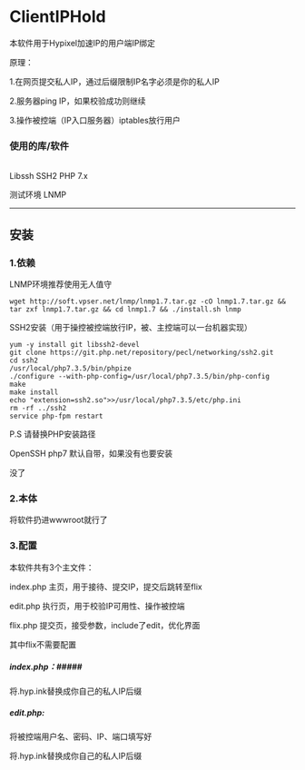 # ClientIPHold #
本软件用于Hypixel加速IP的用户端IP绑定

原理：

1.在网页提交私人IP，通过后缀限制IP名字必须是你的私人IP

2.服务器ping IP，如果校验成功则继续

3.操作被控端（IP入口服务器）iptables放行用户
<br>
### 使用的库/软件 ###
<br>
Libssh SSH2 PHP 7.x

测试环境 LNMP

---
## 安装 ##

### 1.依赖 ###

LNMP环境推荐使用无人值守

`wget http://soft.vpser.net/lnmp/lnmp1.7.tar.gz -cO lnmp1.7.tar.gz && tar zxf lnmp1.7.tar.gz && cd lnmp1.7 && ./install.sh lnmp `

SSH2安装（用于操控被控端放行IP，被、主控端可以一台机器实现）

```
yum -y install git libssh2-devel
git clone https://git.php.net/repository/pecl/networking/ssh2.git
cd ssh2
/usr/local/php7.3.5/bin/phpize 
./configure --with-php-config=/usr/local/php7.3.5/bin/php-config
make
make install
echo "extension=ssh2.so">>/usr/local/php7.3.5/etc/php.ini
rm -rf ../ssh2
service php-fpm restart
```
P.S 请替换PHP安装路径

OpenSSH php7 默认自带，如果没有也要安装

没了

### 2.本体 ###

将软件扔进wwwroot就行了

### 3.配置 ###

本软件共有3个主文件：

index.php 主页，用于接待、提交IP，提交后跳转至flix

edit.php 执行页，用于校验IP可用性、操作被控端

flix.php 提交页，接受参数，include了edit，优化界面

其中flix不需要配置

##### index.php：#####

将.hyp.ink替换成你自己的私人IP后缀

##### edit.php: #####
将被控端用户名、密码、IP、端口填写好

将.hyp.ink替换成你自己的私人IP后缀

